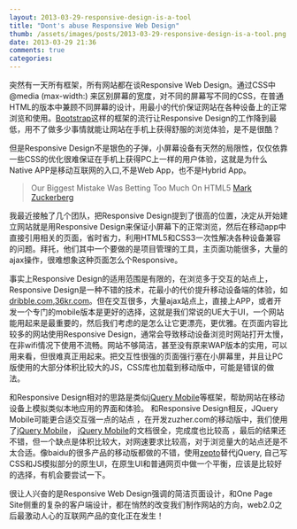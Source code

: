 ```yaml
---
layout: 2013-03-29-responsive-design-is-a-tool
title: "Dont's abuse Responsive Web Design"
thumb: /assets/images/posts/2013-03-29-responsive-design-is-a-tool.png
date: 2013-03-29 21:36
comments: true
categories: 
---
```



突然有一天所有框架，所有网站都在谈Responsive Web Design。通过CSS中@media (max-width:) 来区别屏幕的宽度，对不同的屏幕写不同的CSS，在普通HTML的版本中兼顾不同屏幕的设计，用最小的代价保证网站在各种设备上的正常浏览和使用。[Bootstrap](http://twitter.github.com/bootstrap/)这样的框架的流行让Responsive Design的工作降到最低，用不了做多少事情就能让网站在手机上获得舒服的浏览体验，是不是很酷？

但是Responsive Design不是银色的子弹，小屏幕设备有天然的局限性，仅仅依靠一些CSS的优化很难保证在手机上获得PC上一样的用户体验，这就是为什么Native APP是移动互联网的入口,不是Web App，也不是Hybrid App。

> Our Biggest Mistake Was Betting Too Much On HTML5 
[ Mark Zuckerberg](https://www.facebook.com/notes/facebook-engineering/under-the-hood-rebuilding-facebook-for-ios/10151036091753920)


我最近接触了几个团队，把Responsive Design提到了很高的位置，决定从开始建立网站就是用Responsive Design来保证小屏幕下的正常浏览，然后在移动app中直接引用相关的页面，省时省力，利用HTML5和CSS3一次性解决各种设备兼容的问题。拜托，他们其中一个要做的是项目管理的工具，主页面功能很多，大量的ajax操作，很难想象这种页面怎么个Responsive。

事实上Responsive Design的适用范围是有限的，在浏览多于交互的站点上，Responsive Design是一种不错的技术，花最小的代价提升移动设备端的体验，如[dribble.com](http://www.dribble.com),[36kr.com](http://www.36kr.com)。但在交互很多，大量ajax站点上，直接上APP，或者开发一个专门的mobile版本是更好的选择，这就是我们常说的UE大于UI，一个网站能用起来是最重要的，然后我们考虑的是怎么让它更漂亮，更优雅。在页面内容比较多的网站使用Responsive Design，通常会导致移动设备浏览时网站打开太慢，在非wifi情况下使用不流畅。网站不够简洁，甚至没有原来WAP版本的实用，可以用来看，但很难真正用起来。把交互性很强的页面强行塞在小屏幕里，并且让PC版使用的大部分体积比较大的JS，CSS库也加载到移动版中，可能是错误的做法。


和Responsive Design相对的思路是类似[jQuery Mobile](http://jquerymobile.com/)等框架，帮助网站在移动设备上模拟类似本地应用的界面和体验。 和Responsive Design相反，JQuery Mobile可能更合适交互强一点的站点 ，在开发zuzher.com的移动版中，我们使用了[jQuery Mobile](http://jquerymobile.com/)， [jQuery Mobile](http://jquerymobile.com/)的文档很全，完成度也比较高 ，最后的结果还不错，但一个缺点是体积比较大，对网速要求比较高，对于浏览量大的站点还是不太合适。像baidu的很多产品的移动版都做的不错，使用[zepto](http://zeptojs.com/)替代jQuery, 自己写CSS和JS模拟部分的原生UI，在原生UI和普通网页中做一个平衡，应该是比较好的选择，有机会要尝试一下。

很让人兴奋的是Responsive Web Design强调的简洁页面设计，和One Page Site侧重的复杂的客户端设计，都在悄然的改变我们制作网站的方向，web2.0之后最激动人心的互联网产品的变化正在发生！